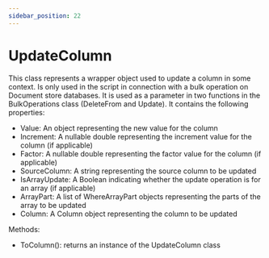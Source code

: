 ```yaml
---
sidebar_position: 22
---
```

# UpdateColumn

This class represents a wrapper object used to update a column in some context. Is only used in the script in connection with a bulk operation on Document store databases. It is used as a parameter in two functions in the BulkOperations class (DeleteFrom and Update). It contains the following properties:

- Value: An object representing the new value for the column
- Increment: A nullable double representing the increment value for the column (if applicable)
- Factor: A nullable double representing the factor value for the column (if applicable)
- SourceColumn: A string representing the source column to be updated
- IsArrayUpdate: A Boolean indicating whether the update operation is for an array (if applicable)
- ArrayPart: A list of WhereArrayPart objects representing the parts of the array to be updated
- Column: A Column object representing the column to be updated

Methods:

- ToColumn():  returns an instance of the UpdateColumn class
